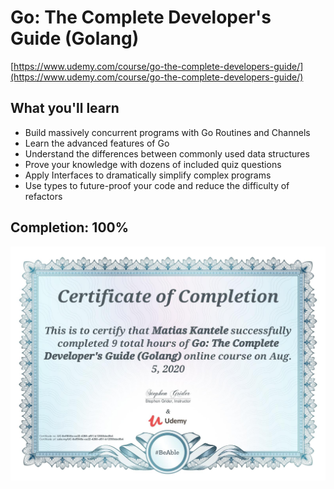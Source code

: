 # Go: The Complete Developer's Guide (Golang)

[https://www.udemy.com/course/go-the-complete-developers-guide/](https://www.udemy.com/course/go-the-complete-developers-guide/)

## What you'll learn

- Build massively concurrent programs with Go Routines and Channels
- Learn the advanced features of Go
- Understand the differences between commonly used data structures
- Prove your knowledge with dozens of included quiz questions
- Apply Interfaces to dramatically simplify complex programs
- Use types to future-proof your code and reduce the difficulty of refactors

## Completion: **100%**

![Certificate of Completion](certificate.jpg)
